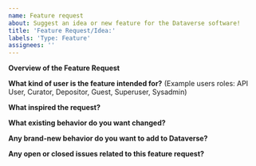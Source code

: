 ```yaml
---
name: Feature request
about: Suggest an idea or new feature for the Dataverse software!
title: 'Feature Request/Idea:'
labels: 'Type: Feature'
assignees: ''
---
```


<!--
Thank you for contributing to the Dataverse Project through the creation of a feature request!

More information on ideas/feature requests and contributions can be found in the "Contributing to Dataverse" page:
https://github.com/IQSS/dataverse/blob/develop/CONTRIBUTING.md#ideasfeature-requests

Please fill out as much of the template as you can.
Start below this comment section.
-->

**Overview of the Feature Request**

**What kind of user is the feature intended for?**
(Example users roles: API User, Curator, Depositor, Guest, Superuser, Sysadmin)

**What inspired the request?**

**What existing behavior do you want changed?**

**Any brand-new behavior do you want to add to Dataverse?**

**Any open or closed issues related to this feature request?**
